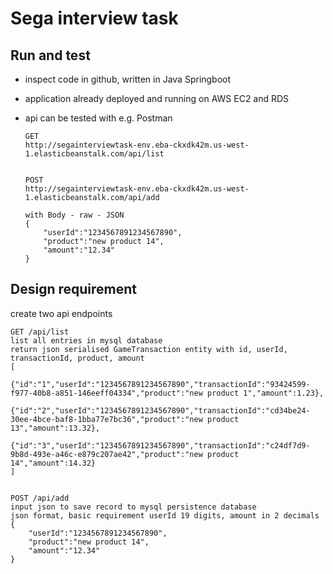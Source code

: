 # Sega interview task

## Run and test
- inspect code in github, written in Java Springboot
- application already deployed and running on AWS EC2 and RDS
- api can be tested with e.g. Postman

    ```
    GET
    http://segainterviewtask-env.eba-ckxdk42m.us-west-1.elasticbeanstalk.com/api/list
    
    
    POST
    http://segainterviewtask-env.eba-ckxdk42m.us-west-1.elasticbeanstalk.com/api/add  
    
    with Body - raw - JSON
    {
        "userId":"1234567891234567890", 
        "product":"new product 14",
        "amount":"12.34"
    }
    ```
    
## Design requirement

create two api endpoints

    GET /api/list
    list all entries in mysql database
    return json serialised GameTransaction entity with id, userId, transactionId, product, amount
    [
        {"id":"1","userId":"1234567891234567890","transactionId":"93424599-f977-40b8-a851-146eeff04334","product":"new product 1","amount":1.23},
        {"id":"2","userId":"1234567891234567890","transactionId":"cd34be24-30ee-4bce-baf8-1bba77e7bc36","product":"new product 13","amount":13.32},
        {"id":"3","userId":"1234567891234567890","transactionId":"c24df7d9-9b8d-493e-a46c-e879c207ae42","product":"new product 14","amount":14.32}
    ]
    
    
    POST /api/add
    input json to save record to mysql persistence database
    json format, basic requirement userId 19 digits, amount in 2 decimals
    {
        "userId":"1234567891234567890", 
        "product":"new product 14",
        "amount":"12.34"
    }
